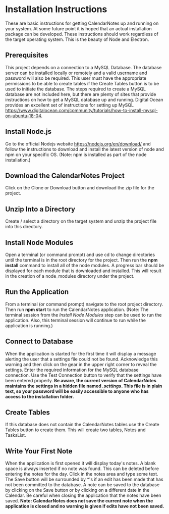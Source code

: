 # Installation Instructions
These are basic instructions for getting CalendarNotes up and running on your system.  At some future point it is hoped that an actual installation package can be developed.  These instructions should work regardless of the target operating system.  This is the beauty of Node and Electron.

## Prerequisites
This project depends on a connection to a MySQL Database.  The database server can be installed locally or remotely and a valid username and password will also be required.  This user must have the appropriate permissions to be able to create tables if the Create Tables button is to be used to initiate the database.  The steps required to create a MySQL database are not included here, but there are plenty of sites that provide instructions on how to get a MySQL database up and running.  Digital Ocean provides an excellent set of instructions for setting up MySQL https://www.digitalocean.com/community/tutorials/how-to-install-mysql-on-ubuntu-18-04.

## Install Node.js
Go to the official Nodejs website https://nodejs.org/en/download/ and follow the instructions to download and install the latest version of node and npm on your specific OS.  (Note: npm is installed as part of the node installation.)

## Download the CalendarNotes Project
Click on the Clone or Download button and download the zip file for the project.

## Unzip Into a Directory
Create / select a directory on the target system and unzip the project file into this directory.

## Install Node Modules
Open a terminal (or command prompt) and use cd to change directories until the terminal is in the root directory for the project.  Then run the **npm install** command to install all of the node modules.  A progress bar should be displayed for each module that is downloaded and installed.  This will result in the creation of a node_modules directory under the project.

## Run the Application
From a terminal (or command prompt) navigate to the root project directory.  Then run **npm start** to run the CalendarNotes application.  (Note: The terminal session from the *Install Node Modules* step can be used to run the application.  Also, this terminal session will continue to run while the application is running.)

## Connect to Database
When the application is started for the first time it will display a message alerting the user that a settings file could not be found.  Acknowledge this warning and then click on the gear in the upper right corner to reveal the settings.  Enter the required information for the MySQL database connection.  Use the Test Connection button to verify that the settings have been entered properly.  **Be aware, the current version of CalendarNotes maintains the settings in a hidden file named *.settings*.  This file is in plain text, so your password will be easily accessible to anyone who has access to the installation folder.**

## Create Tables
If this database does not contain the CalendarNotes tables use the Create Tables button to create them.  This will create two tables, Notes and TasksList.

## Write Your First Note
When the application is first opened it will display today's notes.  A blank space is always inserted if no note was found.  This can be deleted before entering the notes for the day.  Click in the notes area and type some text.  The Save button will be surrounded by *'s if an edit has been made that has not been committed to the database.  A note can be saved to the database by clicking on the Save button or by clicking on a different date in the Calendar.  Be careful when closing the application that the notes have been saved.  **Note: CalendarNotes does not save the current note when the application is closed and no warning is given if edits have not been saved.**